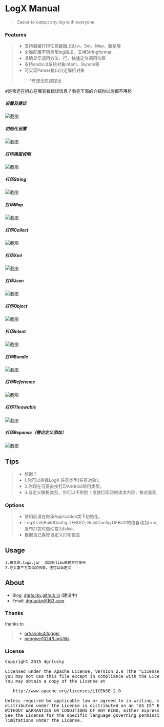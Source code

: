 #  LogX Manual #
>Easier to output any log with everyone

### Features
>* 支持直接打印任意数据,如List、Set、Map、数组等
>* 全局配置不同类型log输出，支持Stringformat
>* 准确显示调用方法、行，快速定位调用位置
>* 支持android系统对象Intent、Bundle等
>* 可实现Parser接口自定解析对象
>>*有想法欢迎提出


#是否还在担心在哪查看错误信息？看完下面的介绍你以后都不用愁

##### 设置及建议
![截图](screenshots/setting_pre.png)
##### 初始化设置
![截图](screenshots/setting.png)
##### 打印类型说明
![截图](screenshots/main.png)
##### 打印String
![截图](screenshots/string.png)
##### 打印Map
![截图](screenshots/map.png)
##### 打印Collect
![截图](screenshots/collect.png)
##### 打印Xml
![截图](screenshots/xml.png)
##### 打印Json
![截图](screenshots/json.png)
##### 打印Object
![截图](screenshots/object.png)
##### 打印Intent
![截图](screenshots/intent.png)
##### 打印Bundle
![截图](screenshots/bundle.png)
##### 打印Reference
![截图](screenshots/reference.png)
##### 打印Throwable
![截图](screenshots/throwable.png)
##### 打印Reponse（需自定义添加）
![截图](screenshots/response.png)

## Tips
>* 想懒？
>* 1.你可以直接LogX.任意类型(任意对象);
>* 2.你现在可要直接打印Android常用类型。
>* 3.自定义解析类型，你可以不用愁！直接打印网络请求内容，格式美观


### Options
>* 使用前请在继承Application类下初始化。
>* LogX.init(BuildConfig.DEBUG);  BuildConfig.DEBUG的值自动为true,发布打包时自动变为false。
>* 根据自己喜好自定义打印信息

## Usage
```
1.根目录:logx.jar  添加到libs依赖方可使用
2.导入第三方库添加依赖，还可以自定义
```

## About
* Blog: [dgrlucky.github.io](http://dgrlucky.github.io/) (建设中)
* Email: [dgrlucky@163.com](http://mail.qq.com/cgi-bin/qm_share?t=qm_mailme&email=dgrlucky@163.com)

### Thanks
thanks to 
>* [orhanobut/logger](https://github.com/orhanobut/logger)
>* [pengwei1024/LogUtils](https://github.com/pengwei1024/LogUtils)


### License
<pre>
Copyright 2015 dgrlucky

Licensed under the Apache License, Version 2.0 (the "License");
you may not use this file except in compliance with the License.
You may obtain a copy of the License at

   http://www.apache.org/licenses/LICENSE-2.0

Unless required by applicable law or agreed to in writing, software
distributed under the License is distributed on an "AS IS" BASIS,
WITHOUT WARRANTIES OR CONDITIONS OF ANY KIND, either express or implied.
See the License for the specific language governing permissions and
limitations under the License.
</pre>
